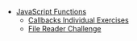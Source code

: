 - [JavaScript Functions](JavaScriptFunctions/README.md)
    - [Callbacks Individual Exercises](JavaScriptFunctions/CallbacksIndividualExercises.md)
    - [File Reader Challenge](JavaScriptFunctions/FileReaderChallenge.md)
